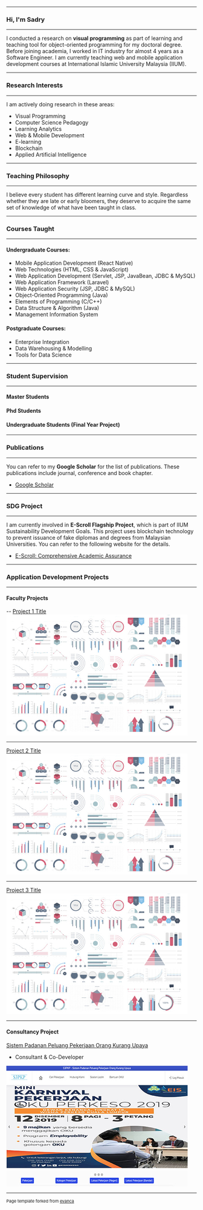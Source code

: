 
---

###   Hi, I'm Sadry
---
I conducted a research on **visual programming** as part of learning and teaching tool for object-oriented programming for my doctoral degree. Before joining academia, I worked in IT industry for almost 4 years as a Software Engineer. I am currently teaching web and mobile application development courses at International Islamic University Malaysia (IIUM). 


---

###   Research Interests
---
I am actively doing research in these areas:
- Visual Programming
- Computer Science Pedagogy
- Learning Analytics
- Web & Mobile Development
- E-learning
- Blockchain
- Applied Artificial Intelligence


---
### Teaching Philosophy

---
I believe every student has different learning curve and style. Regardless whether they are late or early bloomers, they deserve to acquire the same set of knowledge of what have been taught in class.

---

### Courses Taught
---

#### Undergraduate Courses:
- Mobile Application Development (React Native)
- Web Technologies (HTML, CSS & JavaScript)
- Web Application Development (Servlet, JSP, JavaBean, JDBC & MySQL)
- Web Application Framework (Laravel)
- Web Application Security (JSP, JDBC & MySQL)
- Object-Oriented Programming (Java)
- Elements of Programming (C/C++)
- Data Structure & Algorithm (Java)
- Management Information System

#### Postgraduate Courses:
- Enterprise Integration
- Data Warehousing & Modelling
- Tools for Data Science


---

### Student Supervision
---

#### Master Students


#### Phd Students


#### Undergraduate Students (Final Year Project)

---

### Publications
---
You can refer to my **Google Scholar** for the list of publications. These publications include journal, conference and book chapter.
- [Google Scholar](https://scholar.google.com/citations?user=5jaLAUsAAAAJ&hl=en)

---

### SDG Project
---
I am currently involved in **E-Scroll Flagship Project**, which is part of IIUM Sustainability Development Goals. This project uses blockchain technology to prevent issuance of fake diplomas and degrees from Malaysian Universities. You can refer to the following website for the details.
- [E-Scroll: Comprehensive Academic Assurance](http://www.iium.edu.my/kulliyyah/kict/flagship-projects)

---

### Application Development Projects
---
#### Faculty Projects

-- [Project 1 Title](/sample_page)
<img src="images/dummy_thumbnail.jpg?raw=true"/>

---
[Project 2 Title](/pdf/sample_presentation.pdf)
<img src="images/dummy_thumbnail.jpg?raw=true"/>

---
[Project 3 Title](http://example.com/)
<img src="images/dummy_thumbnail.jpg?raw=true"/>

---

#### Consultancy Project

[Sistem Padanan Peluang Pekerjaan Orang Kurang Upaya](https://spppkp.com/)

- Consultant & Co-Developer

<img src="images/spppkp.jpg?raw=true"/>

---
<p style="font-size:11px">Page template forked from <a href="https://github.com/evanca/quick-portfolio">evanca</a></p>
<!-- Remove above link if you don't want to attibute -->
